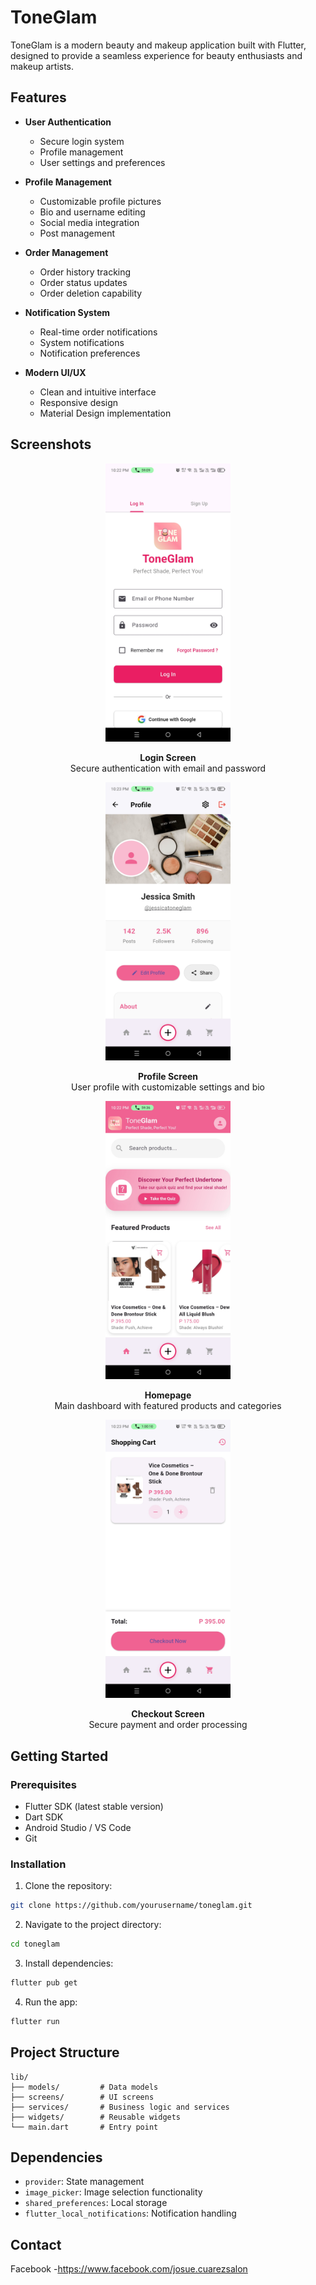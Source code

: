 # ToneGlam

ToneGlam is a modern beauty and makeup application built with Flutter, designed to provide a seamless experience for beauty enthusiasts and makeup artists.

## Features

- **User Authentication**
  - Secure login system
  - Profile management
  - User settings and preferences

- **Profile Management**
  - Customizable profile pictures
  - Bio and username editing
  - Social media integration
  - Post management

- **Order Management**
  - Order history tracking
  - Order status updates
  - Order deletion capability

- **Notification System**
  - Real-time order notifications
  - System notifications
  - Notification preferences

- **Modern UI/UX**
  - Clean and intuitive interface
  - Responsive design
  - Material Design implementation

## Screenshots

<div align="center">
  <div>
    <img src="screenshots/login.jpg" alt="Login Screen" width="200"/>
    <p><b>Login Screen</b><br>Secure authentication with email and password</p>
  </div>
  <div>
    <img src="screenshots/profile.jpg" alt="Profile Screen" width="200"/>
    <p><b>Profile Screen</b><br>User profile with customizable settings and bio</p>
  </div>
  <div>
    <img src="screenshots/homepage.jpg" alt="Homepage Screen" width="200"/>
    <p><b>Homepage</b><br>Main dashboard with featured products and categories</p>
  </div>
  <div>
    <img src="screenshots/checkout.jpg" alt="Checkout Screen" width="200"/>
    <p><b>Checkout Screen</b><br>Secure payment and order processing</p>
  </div>
</div>

## Getting Started

### Prerequisites

- Flutter SDK (latest stable version)
- Dart SDK
- Android Studio / VS Code
- Git

### Installation

1. Clone the repository:
```bash
git clone https://github.com/yourusername/toneglam.git
```

2. Navigate to the project directory:
```bash
cd toneglam
```

3. Install dependencies:
```bash
flutter pub get
```

4. Run the app:
```bash
flutter run
```

## Project Structure

```
lib/
├── models/         # Data models
├── screens/        # UI screens
├── services/       # Business logic and services
├── widgets/        # Reusable widgets
└── main.dart       # Entry point
```

## Dependencies

- `provider`: State management
- `image_picker`: Image selection functionality
- `shared_preferences`: Local storage
- `flutter_local_notifications`: Notification handling


## Contact

Facebook -https://www.facebook.com/josue.cuarezsalon



